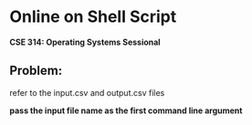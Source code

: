 # Online on Shell Script
**CSE 314: Operating Systems Sessional**

## Problem:
refer to the input.csv and output.csv files

**pass the input file name as the first command line argument**